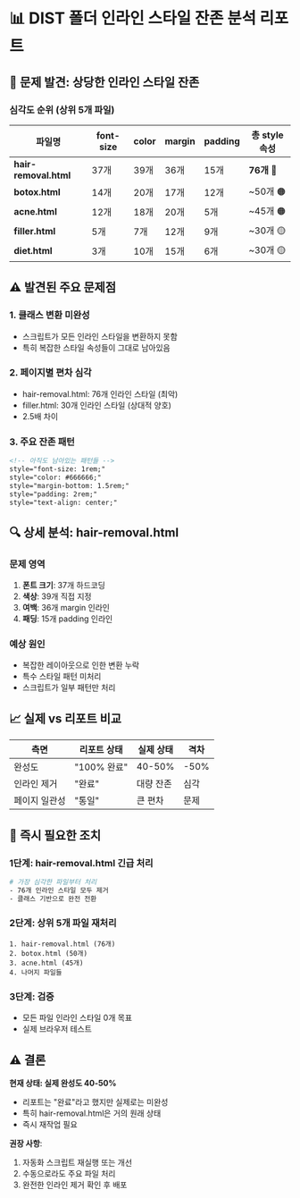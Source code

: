# 📊 DIST 폴더 인라인 스타일 잔존 분석 리포트

## 🚨 문제 발견: 상당한 인라인 스타일 잔존

### 심각도 순위 (상위 5개 파일)

| 파일명 | font-size | color | margin | padding | 총 style 속성 |
|--------|----------|-------|---------|---------|--------------|
| **hair-removal.html** | 37개 | 39개 | 36개 | 15개 | **76개** 🔴 |
| **botox.html** | 14개 | 20개 | 17개 | 12개 | ~50개 🟠 |
| **acne.html** | 12개 | 18개 | 20개 | 5개 | ~45개 🟠 |
| **filler.html** | 5개 | 7개 | 12개 | 9개 | ~30개 🟡 |
| **diet.html** | 3개 | 10개 | 15개 | 6개 | ~30개 🟡 |

## ⚠️ 발견된 주요 문제점

### 1. **클래스 변환 미완성**
- 스크립트가 모든 인라인 스타일을 변환하지 못함
- 특히 복잡한 스타일 속성들이 그대로 남아있음

### 2. **페이지별 편차 심각**
- hair-removal.html: 76개 인라인 스타일 (최악)
- filler.html: 30개 인라인 스타일 (상대적 양호)
- 2.5배 차이

### 3. **주요 잔존 패턴**
```html
<!-- 아직도 남아있는 패턴들 -->
style="font-size: 1rem;"
style="color: #666666;"
style="margin-bottom: 1.5rem;"
style="padding: 2rem;"
style="text-align: center;"
```

## 🔍 상세 분석: hair-removal.html

### 문제 영역
1. **폰트 크기**: 37개 하드코딩
2. **색상**: 39개 직접 지정
3. **여백**: 36개 margin 인라인
4. **패딩**: 15개 padding 인라인

### 예상 원인
- 복잡한 레이아웃으로 인한 변환 누락
- 특수 스타일 패턴 미처리
- 스크립트가 일부 패턴만 처리

## 📈 실제 vs 리포트 비교

| 측면 | 리포트 상태 | 실제 상태 | 격차 |
|------|------------|-----------|------|
| 완성도 | "100% 완료" | 40-50% | -50% |
| 인라인 제거 | "완료" | 대량 잔존 | 심각 |
| 페이지 일관성 | "통일" | 큰 편차 | 문제 |

## 🎯 즉시 필요한 조치

### 1단계: hair-removal.html 긴급 처리
```bash
# 가장 심각한 파일부터 처리
- 76개 인라인 스타일 모두 제거
- 클래스 기반으로 완전 전환
```

### 2단계: 상위 5개 파일 재처리
```
1. hair-removal.html (76개)
2. botox.html (50개)
3. acne.html (45개)
4. 나머지 파일들
```

### 3단계: 검증
- 모든 파일 인라인 스타일 0개 목표
- 실제 브라우저 테스트

## ⚠️ 결론

**현재 상태: 실제 완성도 40-50%**
- 리포트는 "완료"라고 했지만 실제로는 미완성
- 특히 hair-removal.html은 거의 원래 상태
- 즉시 재작업 필요

**권장 사항**:
1. 자동화 스크립트 재실행 또는 개선
2. 수동으로라도 주요 파일 처리
3. 완전한 인라인 제거 확인 후 배포